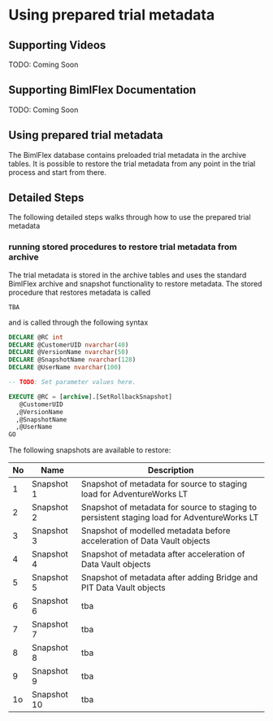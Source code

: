 # Using prepared trial metadata

## Supporting Videos

TODO: Coming Soon

## Supporting BimlFlex Documentation

TODO: Coming Soon

## Using prepared trial metadata

The BimlFlex database contains preloaded trial metadata in the archive tables. It is possible to restore the trial metadata from any point in the trial process and start from there.

## Detailed Steps

The following detailed steps walks through how to use the prepared trial metadata

### running stored procedures to restore trial metadata from archive

The trial metadata is stored in the archive tables and uses the standard BimlFlex archive and snapshot functionality to restore metadata.
The stored procedure that restores metadata is called

`TBA`

and is called through the following syntax

```sql
DECLARE @RC int
DECLARE @CustomerUID nvarchar(40)
DECLARE @VersionName nvarchar(50)
DECLARE @SnapshotName nvarchar(128)
DECLARE @UserName nvarchar(100)

-- TODO: Set parameter values here.

EXECUTE @RC = [archive].[SetRollbackSnapshot]
   @CustomerUID
  ,@VersionName
  ,@SnapshotName
  ,@UserName
GO

```

The following snapshots are available to restore:

|No  | Name          | Description               |
|----|---------------|-------------------------- |
|1   | Snapshot 1    | Snapshot of metadata for source to staging load for AdventureWorks LT |
|2   | Snapshot 2    | Snapshot of metadata for source to staging to persistent staging load for AdventureWorks LT |
|3   | Snapshot 3    | Snapshot of modelled metadata before acceleration of Data Vault objects |
|4   | Snapshot 4    | Snapshot of metadata after acceleration of Data Vault objects |
|5   | Snapshot 5    | Snapshot of metadata after adding Bridge and PIT Data Vault objects |
|6   | Snapshot 6    | tba |
|7   | Snapshot 7    | tba |
|8   | Snapshot 8    | tba |
|9   | Snapshot 9    | tba |
|1o  | Snapshot 10   | tba |
